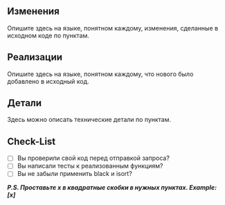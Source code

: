 ## Изменения
Опишите здесь на языке, понятном каждому, изменения, сделанные в исходном коде по пунктам.

## Реализации
Опишите здесь на языке, понятном каждому, что нового было добавлено в исходный код.

## Детали
Здесь можно описать технические детали по пунктам.

## Check-List
- [ ] Вы проверили свой код перед отправкой запроса?
- [ ] Вы написали тесты к реализованным функциям?
- [ ] Вы не забыли применить black и isort?

***P.S. Проставьте x в квадратные скобки в нужных пунктах. Example: [x]***
